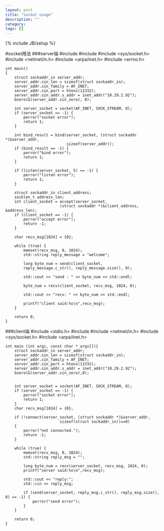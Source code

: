 ```yaml
---
layout: post
title: "socket usage"
description: ""
category: 
tags: []
---
```

{% include JB/setup %}



#socket用法
###server端
	#include <iostream>
	#include <string>
	#include <sys/socket.h>
	#include <netinet/in.h>
	#include <arpa/inet.h>
	#include <errno.h>

	int main()
	{
        struct sockaddr_in server_addr;
    	server_addr.sin_len = sizeof(struct sockaddr_in);
    	server_addr.sin_family = AF_INET;
    	server_addr.sin_port = htons(11332);
    	server_addr.sin_addr.s_addr = inet_addr("10.29.2.92");
    	bzero(&(server_addr.sin_zero), 8);

    	int server_socket = socket(AF_INET, SOCK_STREAM, 0);
    	if (server_socket == -1) {
        	perror("socket error");
        	return 1;
	    }

    	int bind_result = bind(server_socket, (struct sockaddr *)&server_addr,
    	                       sizeof(server_addr));
    	if (bind_result == -1) {
        	perror("bind error");
        	return 1;
    	}

    	if (listen(server_socket, 5) == -1) {
        	perror("listen error");
        	return 1;
    	}

    	struct sockaddr_in client_address;
    	socklen_t address_len;
    	int client_socket = accept(server_socket, 
    						(struct sockaddr *)&client_address, &address_len);
	    if (client_socket == -1) {
    	    perror("accept error");
        	return -1;
    	}

    	char recv_msg[1024] = {0};

    	while (true) {
        	memset(recv_msg, 0, 1024);
        	std::string reply_message = "welcome";

        	long byte_num = send(client_socket, 
        	reply_message.c_str(), reply_message.size(), 0);

        	std::cout << "send : " << byte_num << std::endl;

        	byte_num = recv(client_socket, recv_msg, 1024, 0);

        	std::cout << "recv: " << byte_num << std::endl;

        	printf("client said:%s\n",recv_msg);
    	}

   		return 0;
	}


###client端
	#include <stdio.h>
	#include <iostream>
	#include <netinet/in.h>
	#include <sys/socket.h>
	#include <arpa/inet.h>

	int main (int argc, const char * argv[]){
    	struct sockaddr_in server_addr;
    	server_addr.sin_len = sizeof(struct sockaddr_in);
    	server_addr.sin_family = AF_INET;
    	server_addr.sin_port = htons(11332);
    	server_addr.sin_addr.s_addr = inet_addr("10.29.2.92");
    	bzero(&(server_addr.sin_zero),8);


    	int server_socket = socket(AF_INET, SOCK_STREAM, 0);
    	if (server_socket == -1) {
        	perror("socket error");
        	return 1;
    	}
    	char recv_msg[1024] = {0};

    	if (!connect(server_socket, (struct sockaddr *)&server_addr, 
    						sizeof(struct sockaddr_in))==0)
    	{
        	perror("not connected.");
        	return -1;
    	}

    	while (true) {
        	memset(recv_msg, 0, 1024);
        	std::string reply_msg = "";

        	long byte_num = recv(server_socket, recv_msg, 1024, 0);
        	printf("server said:%s\n",recv_msg);

        	std::cout << "reply:";
        	std::cin >> reply_msg;

        	if (send(server_socket, reply_msg.c_str(), reply_msg.size(), 0) == -1) {
            	perror("send error");
        	}
    	}

    	return 0;
	}

